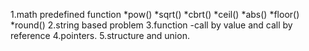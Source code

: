 1.math predefined function
   *pow()
   *sqrt()
   *cbrt()
   *ceil()
   *abs()
   *floor()
   *round()
2.string based problem
3.function -call by value and call by reference
4.pointers.
5.structure and union.
